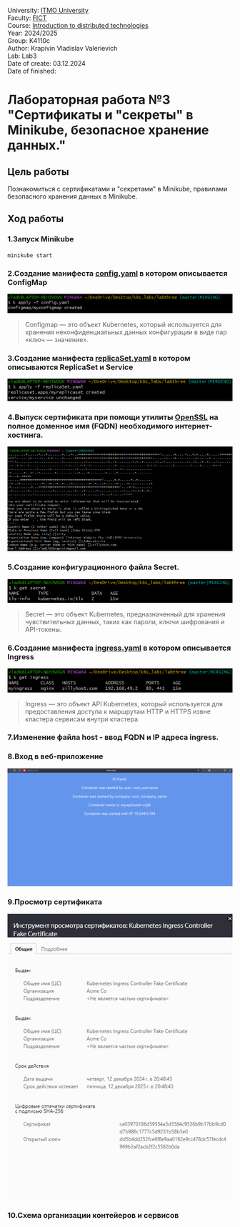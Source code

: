 University: [ITMO University](https://itmo.ru/ru/)\
Faculty: [FICT](https://fict.itmo.ru)\
Course: [Introduction to distributed technologies](https://github.com/itmo-ict-faculty/introduction-to-distributed-technologies)\
Year: 2024/2025\
Group: K4110c\
Author: Krapivin Vladislav Valerievich\
Lab: Lab3\
Date of create: 03.12.2024\
Date of finished:

# Лабораторная работа №3 "Сертификаты и "секреты" в Minikube, безопасное хранение данных."
## Цель работы
Познакомиться с сертификатами и "секретами" в Minikube, правилами безопасного хранения данных в Minikube.
## Ход работы
### 1.Запуск Minikube
`minikube start`
### 2.Создание манифеста [config.yaml](https://github.com/VladKrapivin/2024_2025-introduction_to_distributed_technologies-k4110c-krapivin_v_v/blob/main/lab_3/source/config.yaml) в котором описывается ConfigMap
![config.png](pics/config.png)
> Configmap — это объект Kubernetes, который используется для хранения неконфиденциальных данных конфигурации в виде пар «ключ — значение».
### 3.Создание манифеста [replicaSet.yaml](https://github.com/VladKrapivin/2024_2025-introduction_to_distributed_technologies-k4110c-krapivin_v_v/blob/main/lab_3/source/replicaSet.yaml) в котором описываются ReplicaSet и Service
![replicaset.png](pics/replicaset.png)
### 4.Выпуск сертификата при помощи утилиты [OpenSSL](https://github.com/openssl/openssl?tab=readme-ov-file#overview) на полное доменное имя (FQDN) необходимого интернет-хостинга.
![openSSL.png](pics/openSSL.png)
### 5.Создание конфигурационного файла Secret.
![secret.png](pics/secret.png)
> Secret — это объект Kubernetes, предназначенный для хранения чувствительных данных, таких как пароли, ключи шифрования и API-токены.
### 6.Создание манифеста [ingress.yaml](https://github.com/VladKrapivin/2024_2025-introduction_to_distributed_technologies-k4110c-krapivin_v_v/blob/main/lab_3/source/ingress.yaml) в котором описывается Ingress
![ingress.png](pics/ingress.png)
> Ingress — это объект API Kubernetes, который используется для предоставления доступа к маршрутам HTTP и HTTPS извне кластера сервисам внутри кластера.
### 7.Изменение файла host - ввод FQDN и IP адреса ingress.
### 8.Вход в веб-приложение 
![ReactApp.png](pics/ReactApp.png)
### 9.Просмотр сертификата
![certificate.png](pics/certificate.png)
### 10.Схема организации контейеров и сервисов

